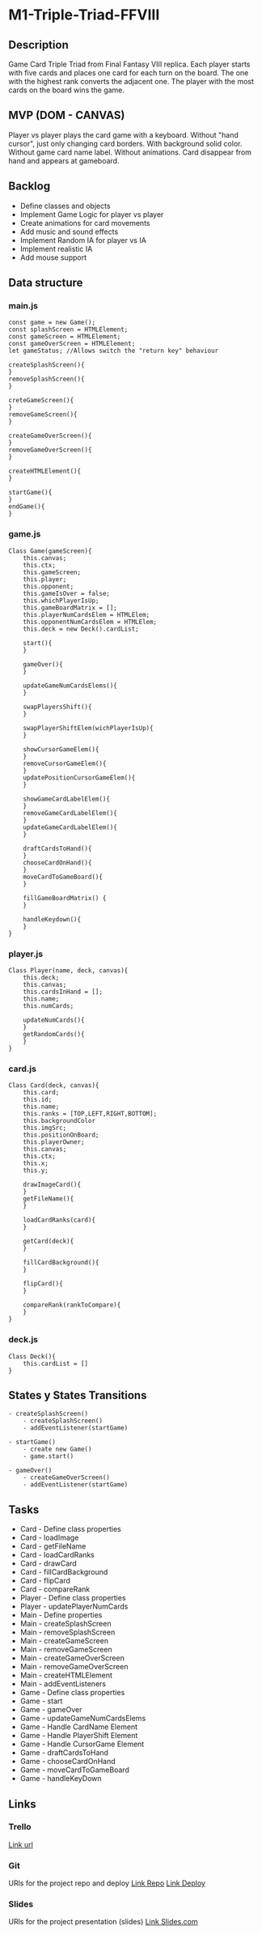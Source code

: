 # M1-Triple-Triad-FFVIII

## Description
Game Card Triple Triad from Final Fantasy VIII replica. Each player starts with five cards and places one card for each turn on the board. The one with the highest rank converts the adjacent one.
The player with the most cards on the board wins the game.



## MVP (DOM - CANVAS)
Player vs player plays the card game with a keyboard.
Without "hand cursor", just only changing card borders. With background solid color.
Without game card name label.
Without animations. Card disappear from hand and appears at gameboard.


## Backlog
- Define classes and objects
- Implement Game Logic for player vs player
- Create animations for card movements
- Add music and sound effects
- Implement Random IA for player vs IA
- Implement realistic IA
- Add mouse support


## Data structure
### main.js
```
const game = new Game();
const splashScreen = HTMLElement;
const gameScreen = HTMLElement;
const gameOverScreen = HTMLElement;
let gameStatus; //Allows switch the "return key" behaviour

createSplashScreen(){
}
removeSplashScreen(){    
}

creteGameScreen(){
}
removeGameScreen(){    
}

createGameOverScreen(){
}
removeGameOverScreen(){    
}

createHTMLElement(){    
}

startGame(){
}
endGame(){
}
```
### game.js
```
Class Game(gameScreen){
    this.canvas;
    this.ctx;
    this.gameScreen;
    this.player;
    this.opponent;
    this.gameIsOver = false;
    this.whichPlayerIsUp;
    this.gameBoardMatrix = [];
    this.playerNumCardsElem = HTMLElem;
    this.opponentNumCardsElem = HTMLElem;
    this.deck = new Deck().cardList;

    start(){        
    }

    gameOver(){        
    }

    updateGameNumCardsElems(){        
    }

    swapPlayersShift(){        
    }

    swapPlayerShiftElem(wichPlayerIsUp){
    }

    showCursorGameElem(){
    }
    removeCursorGameElem(){
    }
    updatePositionCursorGameElem(){
    }

    showGameCardLabelElem(){
    }
    removeGameCardLabelElem(){
    }
    updateGameCardLabelElem(){
    }

    draftCardsToHand(){
    }
    chooseCardOnHand(){
    }
    moveCardToGameBoard(){
    }

    fillGameBoardMatrix() {	
	}

    handleKeydown(){
    }
}
```
### player.js
```
Class Player(name, deck, canvas){
    this.deck;
    this.canvas;
    this.cardsInHand = [];
    this.name;
    this.numCards;

    updateNumCards(){
    }
    getRandomCards(){
    }
}
```
### card.js
```
Class Card(deck, canvas){
    this.card;
    this.id;
    this.name;
    this.ranks = [TOP,LEFT,RIGHT,BOTTOM];
    this.backgroundColor
    this.imgSrc;
    this.positionOnBoard;
    this.playerOwner;
    this.canvas;
    this.ctx;
    this.x;
    this.y;

    drawImageCard(){        
    }
    getFileName(){        
    }

    loadCardRanks(card){
    }

    getCard(deck){
    }

    fillCardBackground(){
    }

    flipCard(){
    }

    compareRank(rankToCompare){
    }
}
```
### deck.js
```
Class Deck(){
    this.cardList = []
}
```


## States y States Transitions
```
- createSplashScreen()
    - createSplashScreen()
    - addEventListener(startGame)

- startGame()
    - create new Game()
    - game.start()

- gameOver()
    - createGameOverScreen()
    - addEventListener(startGame)
```


## Tasks
- Card - Define class properties
- Card - loadImage
- Card - getFileName
- Card - loadCardRanks
- Card - drawCard
- Card - fillCardBackground
- Card - flipCard
- Card - compareRank
- Player - Define class properties
- Player - updatePlayerNumCards
- Main - Define properties
- Main - createSplashScreen
- Main - removeSplashScreen
- Main - createGameScreen
- Main - removeGameScreen
- Main - createGameOverScreen
- Main - removeGameOverScreen
- Main - createHTMLElement
- Main - addEventListeners
- Game - Define class properties
- Game - start
- Game - gameOver
- Game - updateGameNumCardsElems
- Game - Handle CardName Element
- Game - Handle PlayerShift Element
- Game - Handle CursorGame Element
- Game - draftCardsToHand
- Game - chooseCardOnHand
- Game - moveCardToGameBoard
- Game - handleKeyDown


## Links


### Trello
[Link url](https://trello.com/b/IxegS0Ux/m1-triple-triad-ffviii)


### Git
URls for the project repo and deploy
[Link Repo](https://github.com/Silinde87/M1-Triple-Triad-FFVIII)
[Link Deploy](http://github.com)


### Slides
URls for the project presentation (slides)
[Link Slides.com](http://slides.com)
